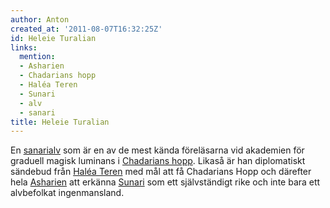 ```yaml
---
author: Anton
created_at: '2011-08-07T16:32:25Z'
id: Heleie Turalian
links:
  mention:
  - Asharien
  - Chadarians hopp
  - Haléa Teren
  - Sunari
  - alv
  - sanari
title: Heleie Turalian
---
```


En [sanari][][alv] som är en av de mest kända föreläsarna vid akademien för graduell magisk luminans
i [Chadarians hopp]. Likaså är han diplomatiskt sändebud från [Haléa Teren] med mål att få
Chadarians Hopp och därefter hela [Asharien] att erkänna [Sunari] som ett självständigt rike och
inte bara ett alvbefolkat ingenmansland.

  [sanari]: sanari
  [alv]: alv
  [Chadarians hopp]: Chadarians_hopp
  [Haléa Teren]: Haléa_Teren
  [Asharien]: Asharien
  [Sunari]: Sunari
